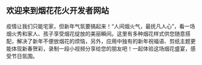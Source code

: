 ## 欢迎来到烟花花火开发者网站

疫情让我们只能宅家，但新年气氛要搞起来！“人间烟火气，最抚凡人心”，看一场烟火秀和家人、孩子享受烟花绽放的美丽瞬间。这里有多种烟花样式供您随意搭配，解决了新年不便放烟花的烦恼，另外，应用中独有的新年祝福语、剪纸主题更能体现新春贺彩，录制一段小视频分享给您的朋友吧！一起体验这场烟花盛宴，感受节日氛围。

